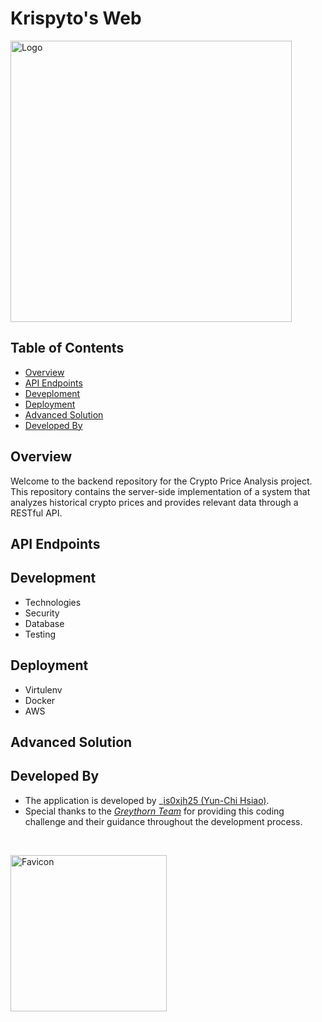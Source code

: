 # Krispyto's Web
<p align="left">
  <img alt="Logo" src="images/krispyto-logo.png" width="450" >
  
## Table of Contents
* [Overview](#overview)
* [API Endpoints](#api-endpoints)
* [Deveploment](#development)
* [Deployment](#deployment)
* [Advanced Solution](#advanced-solution)
* [Developed By](#developed-by)
  
## Overview

Welcome to the backend repository for the Crypto Price Analysis project. This repository contains the server-side implementation of a system that analyzes historical crypto prices and provides relevant data through a RESTful API.

## API Endpoints
## Development
  * Technologies
  * Security
  * Database
  * Testing
## Deployment
  * Virtulenv
  * Docker
  * AWS
## Advanced Solution
## Developed By
- The application is developed by _[is0xjh25 (Yun-Chi Hsiao)](https://is0xjh25.github.io).
- Special thanks to the _[Greythorn Team](https://greythorn.com)_ for providing this coding challenge and their guidance throughout the development process. 
<br/>
<p align="left">
  <img alt="Favicon" src="images/is0-favicon.png" width="250" >
